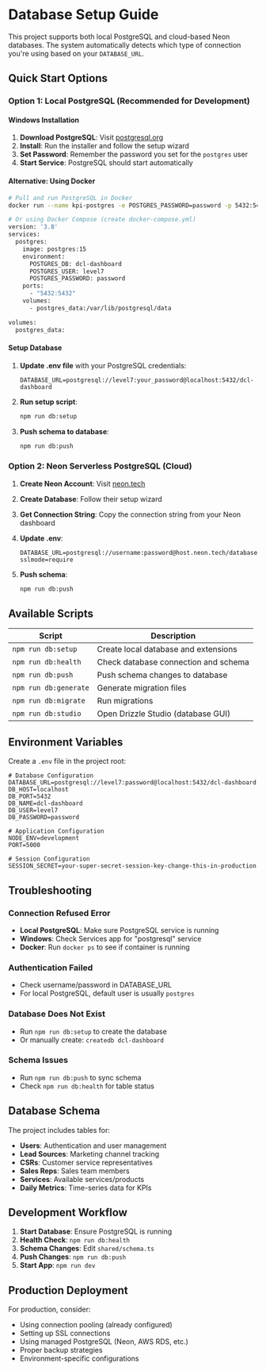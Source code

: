 # Database Setup Guide

This project supports both local PostgreSQL and cloud-based Neon databases. The system automatically detects which type of connection you're using based on your `DATABASE_URL`.

## Quick Start Options

### Option 1: Local PostgreSQL (Recommended for Development)

#### Windows Installation
1. **Download PostgreSQL**: Visit [postgresql.org](https://www.postgresql.org/download/windows/)
2. **Install**: Run the installer and follow the setup wizard
3. **Set Password**: Remember the password you set for the `postgres` user
4. **Start Service**: PostgreSQL should start automatically

#### Alternative: Using Docker
```bash
# Pull and run PostgreSQL in Docker
docker run --name kpi-postgres -e POSTGRES_PASSWORD=password -p 5432:5432 -d postgres:15

# Or using Docker Compose (create docker-compose.yml)
version: '3.8'
services:
  postgres:
    image: postgres:15
    environment:
      POSTGRES_DB: dcl-dashboard
      POSTGRES_USER: level7
      POSTGRES_PASSWORD: password
    ports:
      - "5432:5432"
    volumes:
      - postgres_data:/var/lib/postgresql/data

volumes:
  postgres_data:
```

#### Setup Database
1. **Update .env file** with your PostgreSQL credentials:
   ```env
   DATABASE_URL=postgresql://level7:your_password@localhost:5432/dcl-dashboard
   ```

2. **Run setup script**:
   ```bash
   npm run db:setup
   ```

3. **Push schema to database**:
   ```bash
   npm run db:push
   ```

### Option 2: Neon Serverless PostgreSQL (Cloud)

1. **Create Neon Account**: Visit [neon.tech](https://neon.tech)
2. **Create Database**: Follow their setup wizard
3. **Get Connection String**: Copy the connection string from your Neon dashboard
4. **Update .env**:
   ```env
   DATABASE_URL=postgresql://username:password@host.neon.tech/database?sslmode=require
   ```

5. **Push schema**:
   ```bash
   npm run db:push
   ```

## Available Scripts

| Script | Description |
|--------|-------------|
| `npm run db:setup` | Create local database and extensions |
| `npm run db:health` | Check database connection and schema |
| `npm run db:push` | Push schema changes to database |
| `npm run db:generate` | Generate migration files |
| `npm run db:migrate` | Run migrations |
| `npm run db:studio` | Open Drizzle Studio (database GUI) |

## Environment Variables

Create a `.env` file in the project root:

```env
# Database Configuration
DATABASE_URL=postgresql://level7:password@localhost:5432/dcl-dashboard
DB_HOST=localhost
DB_PORT=5432
DB_NAME=dcl-dashboard
DB_USER=level7
DB_PASSWORD=password

# Application Configuration
NODE_ENV=development
PORT=5000

# Session Configuration
SESSION_SECRET=your-super-secret-session-key-change-this-in-production
```

## Troubleshooting

### Connection Refused Error
- **Local PostgreSQL**: Make sure PostgreSQL service is running
- **Windows**: Check Services app for "postgresql" service
- **Docker**: Run `docker ps` to see if container is running

### Authentication Failed
- Check username/password in DATABASE_URL
- For local PostgreSQL, default user is usually `postgres`

### Database Does Not Exist
- Run `npm run db:setup` to create the database
- Or manually create: `createdb dcl-dashboard`

### Schema Issues
- Run `npm run db:push` to sync schema
- Check `npm run db:health` for table status

## Database Schema

The project includes tables for:
- **Users**: Authentication and user management
- **Lead Sources**: Marketing channel tracking
- **CSRs**: Customer service representatives
- **Sales Reps**: Sales team members
- **Services**: Available services/products
- **Daily Metrics**: Time-series data for KPIs

## Development Workflow

1. **Start Database**: Ensure PostgreSQL is running
2. **Health Check**: `npm run db:health`
3. **Schema Changes**: Edit `shared/schema.ts`
4. **Push Changes**: `npm run db:push`
5. **Start App**: `npm run dev`

## Production Deployment

For production, consider:
- Using connection pooling (already configured)
- Setting up SSL connections
- Using managed PostgreSQL (Neon, AWS RDS, etc.)
- Proper backup strategies
- Environment-specific configurations